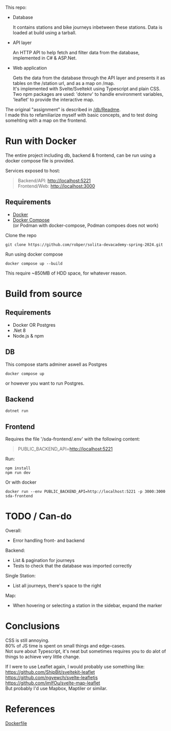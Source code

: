 This repo:

- Database

    It contains stations and bike journeys inbetween these stations.
    Data is loaded at build using a tarball.
- API layer

    An HTTP API to help fetch and filter data from the database, implemented in C# & ASP.Net.
- Web application

    Gets the data from the database through the API layer and presents it as tables on the /station url, and as a map on /map.  
    It's implemented with Svelte/Sveltekit using Typescript and plain CSS.  
    Two npm packages are used: 'dotenv' to handle environment variables, 'leaflet' to provide the interactive map.

The original "assignment" is described in [/db/Readme](https://github.com/robper/solita-devacademy-spring-2024/blob/master/db/README.md).  
I made this to refamiliarize myself with basic concepts, and to test doing somehting with a map on the frontend.

# Run with Docker

The entire project including db, backend & frontend, can be run using a docker compose file is provided.

Services exposed to host:  

>Backend/API: <http://localhost:5221>  
>Frontend/Web: <http://localhost:3000>

## Requirements

- [Docker](https://www.docker.com/community-edition#/download)
- [Docker Compose](https://docs.docker.com/compose/install/)  
(or Podman with docker-compose, Podman compoes does not work)

Clone the repo

    git clone https://github.com/robper/solita-devacademy-spring-2024.git

Run using docker compose

    docker compose up --build

This require ~850MB of HDD space, for whatever reason.

# Build from source

## Requirements

- Docker OR Postgres
- .Net 8
- Node.js & npm

## DB

This compose starts adminer aswell as Postgres

    docker compose up

or however you want to run Postgres.

## Backend

    dotnet run

## Frontend

Requires the file '/sda-frontend/.env' with the following content:

>PUBLIC_BACKEND_API=<http://localhost:5221>

Run:

    npm install
    npm run dev

Or with docker

    docker run --env PUBLIC_BACKEND_API=http://localhost:5221 -p 3000:3000 sda-frontend

# TODO / Can-do

Overall:

- Error handling front- and backend

Backend:

- List & pagination for journeys
- Tests to check that the database was imported correctly

Single Station:

- List all journeys, there's space to the right

Map:

- When hovering or selecting a station in the sidebar, expand the marker

# Conclusions

CSS is still annoying.  
80% of JS time is spent on small things and edge-cases.  
Not sure about Typescript, it's neat but sometimes requires you to do alot of things to achieve very little change.

If I were to use Leaflet again, I would probably use something like:  
<https://github.com/ShipBit/sveltekit-leaflet>  
<https://github.com/ngyewch/svelte-leafletjs>  
<https://github.com/imIfOu/svelte-map-leaflet>  
But probably I'd use Mapbox, Maptiler or similar.


# References

[Dockerfile](https://gist.github.com/aradalvand/04b2cad14b00e5ffe8ec96a3afbb34fb)
